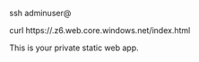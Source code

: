 ssh adminuser@<public ip>

curl https://<storage account name>.z6.web.core.windows.net/index.html

<!doctype html>
<html>
  <head>
    <title>This is your private static web app.</title>
  </head>
  <body>
    <p>This is your private static web app.</p>
  </body>
</html>
